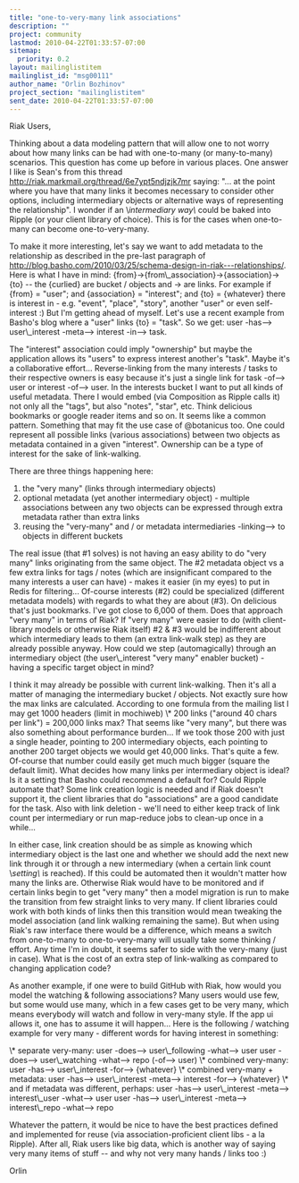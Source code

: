 ```yaml
---
title: "one-to-very-many link associations"
description: ""
project: community
lastmod: 2010-04-22T01:33:57-07:00
sitemap:
  priority: 0.2
layout: mailinglistitem
mailinglist_id: "msg00111"
author_name: "Orlin Bozhinov"
project_section: "mailinglistitem"
sent_date: 2010-04-22T01:33:57-07:00
---
```


Riak Users,

Thinking about a data modeling pattern that will allow one to not worry 
about how many links can be had with one-to-many (or many-to-many) 
scenarios. This question has come up before in various places. One 
answer I like is Sean's from this thread 
http://riak.markmail.org/thread/6e7ypt5ndjzjk7mr saying: "... at the 
point where you have that many links it becomes necessary to consider 
other options, including intermediary objects or alternative ways of 
representing the relationship". I wonder if an \\_intermediary way\\_ could 
be baked into Ripple (or your client library of choice). This is for 
the cases when one-to-many can become one-to-very-many.


To make it more interesting, let's say we want to add metadata to the 
relationship as described in the pre-last paragraph of 
http://blog.basho.com/2010/03/25/schema-design-in-riak---relationships/. Here 
is what I have in mind: {from}-&gt;{from\\_association}-&gt;{association}-&gt;{to} 
-- the {curlied} are bucket / objects and -&gt; are links. For example if 
{from} = "user"; and {association} = "interest"; and {to} = {whatever} 
there is interest in - e.g. "event", "place", "story", another "user" or 
even self-interest :) But I'm getting ahead of myself. Let's use a 
recent example from Basho's blog where a "user" links {to} = "task". So 
we get: user -has--&gt; user\\_interest -meta--&gt; interest -in--&gt; task.


The "interest" association could imply "ownership" but maybe the 
application allows its "users" to express interest another's "task". 
Maybe it's a collaborative effort... Reverse-linking from the many 
interests / tasks to their respective owners is easy because it's just a 
single link for task -of--&gt; user or interest -of--&gt; user. In the 
interests bucket I want to put all kinds of useful metadata. There I 
would embed (via Composition as Ripple calls it) not only all the 
"tags", but also "notes", "star", etc. Think delicious bookmarks or 
google reader items and so on. It seems like a common pattern. 
Something that may fit the use case of @botanicus too. One could 
represent all possible links (various associations) between two objects 
as metadata contained in a given "interest". Ownership can be a type of 
interest for the sake of link-walking.


There are three things happening here:
1. the "very many" (links through intermediary objects)
2. optional metadata (yet another intermediary object) - multiple 
associations between any two objects can be expressed through extra 
metadata rather than extra links
3. reusing the "very-many" and / or metadata intermediaries -linking--&gt; 
to objects in different buckets


The real issue (that #1 solves) is not having an easy ability to do 
"very many" links originating from the same object. The #2 metadata 
object vs a few extra links for tags / notes (which are insignificant 
compared to the many interests a user can have) - makes it easier (in my 
eyes) to put in Redis for filtering... Of-course interests (#2) could 
be specialized (different metadata models) with regards to what they are 
about (#3). On delicious that's just bookmarks. I've got close to 
6,000 of them. Does that approach "very many" in terms of Riak? If 
"very many" were easier to do (with client-library models or otherwise 
Riak itself) #2 & #3 would be indifferent about which intermediary leads 
to them (an extra link-walk step) as they are already possible anyway. 
How could we step (automagically) through an intermediary object (the 
user\\_interest "very many" enabler bucket) - having a specific target 
object in mind?


I think it may already be possible with current link-walking. Then it's 
all a matter of managing the intermediary bucket / objects. Not exactly 
sure how the max links are calculated. According to one formula from 
the mailing list I may get 1000 headers (limit in mochiweb) \\* 200 links 
("around 40 chars per link") = 200,000 links max? That seems like "very 
many", but there was also something about performance burden... If we 
took those 200 with just a single header, pointing to 200 intermediary 
objects, each pointing to another 200 target objects we would get 40,000 
links. That's quite a few. Of-course that number could easily get much 
much bigger (square the default limit). What decides how many links per 
intermediary object is ideal? Is it a setting that Basho could 
recommend a default for? Could Ripple automate that? Some link 
creation logic is needed and if Riak doesn't support it, the client 
libraries that do "associations" are a good candidate for the task. 
Also with link deletion - we'll need to either keep track of link count 
per intermediary or run map-reduce jobs to clean-up once in a while...


In either case, link creation should be as simple as knowing which 
intermediary object is the last one and whether we should add the next 
new link through it or through a new intermediary (when a certain link 
count \\_setting\\_ is reached). If this could be automated then it 
wouldn't matter how many the links are. Otherwise Riak would have to be 
monitored and if certain links begin to get "very many" then a model 
migration is run to make the transition from few straight links to very 
many. If client libraries could work with both kinds of links then this 
transition would mean tweaking the model association (and link walking 
remaining the same). But when using Riak's raw interface there would be 
a difference, which means a switch from one-to-many to one-to-very-many 
will usually take some thinking / effort. Any time I'm in doubt, it 
seems safer to side with the very-many (just in case). What is the cost 
of an extra step of link-walking as compared to changing application code?


As another example, if one were to build GitHub with Riak, how would you 
model the watching & following associations? Many users would use few, 
but some would use many, which in a few cases get to be very many, which 
means everybody will watch and follow in very-many style. If the app ui 
allows it, one has to assume it will happen... Here is the following / 
watching example for very many - different words for having interest in 
something:


\\* separate very-many:
user -does--&gt; user\\_following -what--&gt; user
user -does--&gt; user\\_watching -what--&gt; repo (-of--&gt; user)
\\* combined very-many:
user -has--&gt; user\\_interest -for--&gt; {whatever}
\\* combined very-many + metadata:
user -has--&gt; user\\_interest -meta--&gt; interest -for--&gt; {whatever}
\\* and if metadata was different, perhaps:
user -has--&gt; user\\_interest -meta--&gt; interest\\_user -what--&gt; user
user -has--&gt; user\\_interest -meta--&gt; interest\\_repo -what--&gt; repo

Whatever the pattern, it would be nice to have the best practices 
defined and implemented for reuse (via association-proficient client 
libs - a la Ripple). After all, Riak users like big data, which is 
another way of saying very many items of stuff -- and why not very many 
hands / links too :)


Orlin

